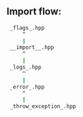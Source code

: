 ## Import flow:

```bash
 _flags_.hpp
     ^
     |
 __import__.hpp
     ^
     |
 _logs_.hpp
     ^
     |
 _error_.hpp
     ^
     |
 _throw_exception_.hpp
```